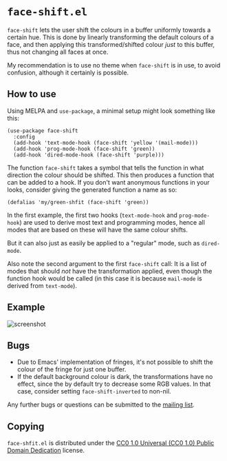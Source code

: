 `face-shift.el`
===============

`face-shift` lets the user shift the colours in a buffer uniformly
towards a certain hue. This is done by linearly transforming the default
colours of a face, and then applying this transformed/shifted colour
_just_ to this buffer, thus not changing all faces at once.

My recommendation is to use no theme when `face-shift` is in use, to
avoid confusion, although it certainly is possible.

How to use
----------

Using MELPA and `use-package`, a minimal setup might look something like
this:

	(use-package face-shift
	  :config
	  (add-hook 'text-mode-hook (face-shift 'yellow '(mail-mode)))
	  (add-hook 'prog-mode-hook (face-shift 'green))
	  (add-hook 'dired-mode-hook (face-shift 'purple)))

The function `face-shift` takes a symbol that tells the function in what
direction the colour should be shifted. This then produces a function
that can be added to a hook. If you don't want anonymous functions in
your looks, consider giving the generated function a name as so:

	(defalias 'my/green-shfit (face-shift 'green))

In the first example, the first two hooks (`text-mode-hook` and
`prog-mode-hook`) are used to derive most text and programming modes,
hence all modes that are based on these will have the same colour
shifts.

But it can also just as easily be applied to a "regular" mode, such as
`dired-mode`.

Also note the second argument to the first `face-shift` call: It is a
list of modes that should _not_ have the transformation applied, even
though the function hook would be called (in this case it is because
`mail-mode` is derived from `text-mode`).

Example
-------

![screenshot]

Bugs
----

- Due to Emacs' implementation of fringes, it's not possible to shift
  the colour of the fringe for just one buffer.
- If the default background colour is dark, the transformations have no
  effect, since the by default try to decrease some RGB values. In that
  case, consider setting `face-shift-inverted` to non-nil.

Any further bugs or questions can be submitted to the [mailing list].

Copying
-------

`face-shfit.el` is distributed under the [CC0 1.0 Universal (CC0 1.0) Public
Domain Dedication][cc0] license.

[screenshot]: https://files.catbox.moe/cvm7lm.png
[mailing list]: https://lists.sr.ht/~zge/face-shift
[cc0]: https://creativecommons.org/publicdomain/zero/1.0/deed
